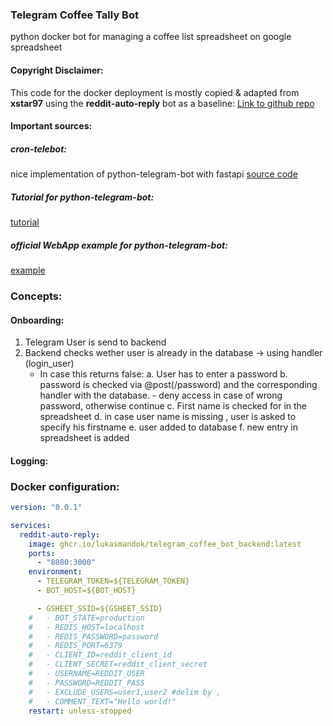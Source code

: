 ### Telegram Coffee Tally Bot
python docker bot for managing a coffee list spreadsheet on google spreadsheet

#### Copyright Disclaimer:
This code for the docker deployment is mostly copied & adapted from **xstar97** using the **reddit-auto-reply** bot as a baseline:
[Link to github repo](https://github.com/xstar97/reddit-auto-reply)

#### Important sources:

##### cron-telebot: 
nice implementation of python-telegram-bot with fastapi
[source code](https://github.com/hsdevelops/cron-telebot/tree/main)


##### Tutorial for python-telegram-bot:
[tutorial](https://github.com/python-telegram-bot/python-telegram-bot/wiki/Introduction-to-the-API)

##### official WebApp example for python-telegram-bot:
[example](https://github.com/python-telegram-bot/python-telegram-bot/blob/master/examples/webappbot.py)



### Concepts:

#### Onboarding:
1. Telegram User is send to backend
2. Backend checks wether user is already in the database -> using handler (login_user)
    - In case this returns false:
        a. User has to enter a password
        b. password is checked via @post(/password) and the corresponding handler with the database.
            - deny access in case of wrong password, otherwise continue
        c. First name is checked for in the spreadsheet
        d. in case user name is missing , user is asked to specify his firstname
        e. user added to database
        f. new entry in spreadsheet is added


#### Logging:

        





### Docker configuration:
```yaml
version: "0.0.1"

services:
  reddit-auto-reply:
    image: ghcr.io/lukasmandok/telegram_coffee_bot_backend:latest
    ports:
      - "8080:3000"
    environment:
      - TELEGRAM_TOKEN=${TELEGRAM_TOKEN}
      - BOT_HOST=${BOT_HOST}

      - GSHEET_SSID=${GSHEET_SSID}
    #   - BOT_STATE=production
    #   - REDIS_HOST=localhost
    #   - REDIS_PASSWORD=password
    #   - REDIS_PORT=6379
    #   - CLIENT_ID=reddit_client_id
    #   - CLIENT_SECRET=reddit_client_secret
    #   - USERNAME=REDDIT_USER
    #   - PASSWORD=REDDIT_PASS
    #   - EXCLUDE_USERS=user1,user2 #delim by ,
    #   - COMMENT_TEXT="Hello world!"
    restart: unless-stopped
```